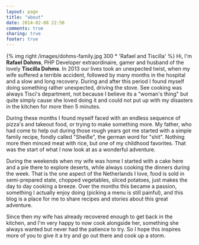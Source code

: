 ```yaml
---
layout: page
title: "about"
date: 2014-02-08 22:50
comments: true
sharing: true
footer: true
---
```


{% img right /images/dohms-family.jpg 300 * 'Rafael and Tiscilla' %}
Hi, I'm **Rafael Dohms**, PHP Developer extraordinaire, gamer and husband of the lovely **Tiscilla Dohms**. In 2013 our lives took an unexpected twist, when my wife suffered a terrible accident, followed by many months in the hospital and a slow and long recovery. During and after this period I found myself doing something rather unexpected, driving the stove. See cooking was always Tisci's department, not because I believe its a "woman's thing" but quite simply cause she loved doing it and could not put up with my disasters in the kitchen for more then 5 minutes.

During these months I found myself faced with an endless sequence of pizza's and takeout food, or trying to make something more. My father, who had come to help out during those rough years got me started with a simple family recipe, fondly called "Sheiße", the german word for "shit". Nothing more then minced meat with rice, but one of my childhood favorites. That was the start of what I now look at as a wonderful adventure.

During the weekends when my wife was home I started with a cake here and a pie there to explore deserts, while always cooking the dinners during the week. That is the one aspect of the Netherlands I love, food is sold in semi-prepared state, chopped vegetables, sliced potatoes, just makes the day to day cooking a breeze. Over the months this became a passion, something I actually enjoy doing (picking a menu is still painful), and this blog is a place for me to share recipes and stories about this great adventure.

Since then my wife has already recovered enough to get back in the kitchen, and I'm very happy to now cook alongside her, something she always wanted but never had the patience to try. So I hope this inspires more of you to give it a try and go out there and cook up a storm.